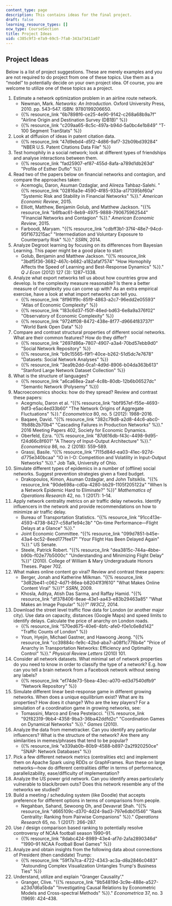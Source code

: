 ```yaml
---
content_type: page
description: This contains ideas for the final project.
draft: false
learning_resource_types: []
ocw_type: CourseSection
title: Project Ideas
uid: c385c9f3-e7a9-69c5-7fa8-343a73411a07
---
```

## Project Ideas

Below is a list of project suggestions. These are merely examples and you are not required to do project from one of these topics. Use them as a “model” to potentially decide on your own project idea. Of course, you are welcome to utilize one of these topics as a project.

1. Estimate a network optimization problem in an airline route network.
    - Newman, Mark. *Networks: An Introduction*. Oxford University Press, 2010. pp. 543–547. ISBN: 9780199206650.  
    - {{% resource_link "6b7898f6-ce25-4e90-9142-c268a68b9a7f" "Airline Origin and Destination Survey (DB1B)" %}}
    - {{% resource_link "c209aa65-8c5c-497a-b94d-5a0bc4e1b849" "T-100 Segment TranStats" %}}
2. Look at diffusion of ideas in patent citation data.
    - {{% resource_link "47d9ebd4-d5f2-4d86-9af7-32b09bd39284" "NBER U.S. Patent Citations Data File" %}}
3. Test homophily in a social network; look at different types of friendships and analyse interactions between them.
    - {{% resource_link "fad25907-ef87-455d-8afa-a789d1db263d" "Profile of Esther Duflo" %}}
4. Read two of the papers below on financial networks and contagion, and compare the approaches taken:
    - Acemoglu, Daron, Asuman Ozdaglar, and Alireza Tahbaz-Salehi. "{{% resource_link "02816a3e-4590-4f85-933a-a171395bf60a" "Systemic Risk and Stability in Financial Networks" %}}." *American Economic Review*, 2015.
    - Elliott, Matthew, Benjamin Golub, and Matthew Jackson. "{{% resource_link "b6fbac61-8eb9-4975-9888-790675962544" "Financial Networks and Contagion" %}}." *American Economic Review*, 2015.
    - Farboodi, Maryam. "{{% resource_link "cdbff3b1-37f4-48e7-94cd-95f1673215ac" "Intermediation and Voluntary Exposure to Counterparty Risk" %}}." *SSRN*, 2014.
5. Analyze Degroot learning by focusing on its differences from Bayesian Learning. This paper might be a good place to start:
    - Golub, Benjamin and Matthew Jackson. "{{% resource_link "3bdf5f36-3682-467c-b682-a182afaf7574" "How Homophily Affects the Speed of Learning and Best-Response Dynamics" %}}." *Q J Econ* (2012) 127 (3): 1287–1338.
6. Analyze what export networks tell us about how countries grow and develop. Is the complexity measure reasonable? Is there a better measure of complexity you can come up with? As an extra empirical exercise, have a look at what import networks can tell you.
    - {{% resource_link "8f961f9c-85f9-4863-a2c7-96edd2e05593" "Atlas of Economic Complexity" %}}
    - {{% resource_link "183c6d37-f50f-46ed-bd63-6e8a9a376f02" "Observatory of Economic Complexity" %}}
    - {{% resource_link "9724ff08-8472-438e-8f77-d9664f83737f" "World Bank Open Data" %}}
7. Compare and contrast structural properties of different social networks. What are their common features? How do they differ?
    - {{% resource_link "2697d86a-7807-4907-a3a4-70bd57ebb9d0" "Social Network Repository" %}}
    - {{% resource_link "b9c15565-f9f1-40ce-b262-51d5dc7e7678" "Datasets: Social Network Analyses" %}}
    - {{% resource_link "3ea9b2dd-0ca1-4d9d-8906-b04da363b613" "Stanford Large Network Dataset Collection" %}}
8. What is the structure of languages?
    - {{% resource_link "a6ca68ea-2aaf-4c8b-80db-12b6b06527dc" "Semantic Network (Polysemy" %}})
9. Macroeconomics shocks: how do they spread? Review and contrast these papers:
    - Acegmolu, Daron et al. “{{% resource_link "bbf957ef-f55e-4693-9df3-e5ac4ed33b60" "The Network Origins of Aggregate Fluctuations" %}}.” *Econometrica* 80, no. 5 (2012): 1988–2016.
    - Baqaee, David. "{{% resource_link "382c79d8-a2d8-44c6-abc0-1fb88b2b70b4" "Cascading Failures in Production Networks" %}}." 2016 Meeting Papers 402, Society for Economic Dynamics.
    - Oberfeld, Ezra. “{{% resource_link "87d616db-f43c-4498-9d95-f24d66c8f601" "A Theory of Input-Output Architecture" %}}.” *Econometrica* 86, no. 2 (2018): 559–589. 
    - Grassi, Basile. “{{% resource_link "7115d84d-ea03-41ec-927d-d775e340bcaa" "IO in I-O: Competition and Volatility in Input-Output Networks" %}}.” Job Talk, University of Ohio.
10. Simulate different types of epidemics in a number of (offline) social networks. Suggest prevention strategies given a fixed budget. 
    - Drakopoulos, Kimon, Asuman Ozdaglar, and John Tsitsiklis. "{{% resource_link "90de698a-cd0a-4280-bb29-1105f205122a" "When Is a Network Epidemic Hard to Eliminate?" %}}" *Mathematics of Operations Research* 42, no. 1 (2017): 1–14.
11. Apply network centrality metrics on air traffic delay networks. Identify influencers in the network and provide recommendations on how to minimize air traffic delay.
    - Bureau of Transportation Statistics. “{{% resource_link "91cc413e-4593-4738-8427-c58af1e94c3b" "On-time Performance—Flight Delays at a Glance" %}}.”
    - Joint Economic Committee. “{{% resource_link "099d7851-b45e-43a4-bc52-8eed177fee17" "Your Flight Has Been Delayed Again" %}}.” US Senate.
    - Steele, Patrick Robert. "{{% resource_link "dea3815c-744a-4bbe-b90b-f02e77b5000c" "Understanding and Minimizing Flight Delay" %}}" (2010). College of William & Mary Undergraduate Honors Theses. Paper 702.
12. What makes online content go viral? Review and contrast these papers:
    - Berger, Jonah and Katherine Milkman. "{{% resource_link "3d82be41-c062-4d71-86ea-b82041f3f610" "What Makes Online Content Viral" %}}?" *SSRN*, 2009.
    - Khosla, Aditya, Atish Das Sarma, and Raffay Hamid. "{{% resource_link "df378406-8eae-43e1-aa43-e83b29463a85" "What Makes an Image Popular" %}}?" *IW3C2*, 2014.
13. Download the street level traffic flow data for London (or another major city). Use data on capacity, distances (Google Maps) and speed limits to identify delays. Calculate the price of anarchy on London roads.
    - {{% resource_link "570ed675-40e6-4bfc-afe0-f0e1c6e8d142" "Traffic Counts of London" %}}
    - Youn, Hyejin, Michael Gastner, and Hawoong Jeong. "{{% resource_link "cc39884c-fe9c-42bd-aba7-a08f1c776b4e" "Price of Anarchy in Transportation Networks: Efficiency and Optimality Control" %}}." *Physical Review Letters* (2010) 101.
14. Consider all network datasets. What minimal set of network properties do you need to know in order to classify the type of a network? E.g. how can you tell a brain network from a Facebook network without seeing any labels? 
    - {{% resource_link "ef74de73-5bea-43ec-a070-ed3d7540dfb9" "Network Repository" %}}
15. Simulate different linear best-response game in different growing networks. When does a unique equilibrium exist? What are its properties? How does it change? Who are the key players? For a simulation of a coordination game in growing networks, see:
    - Tomassini, Marco and Enea Pestelacci. "{{% resource_link "92f82319-9bb4-4358-9ba3-36ba42ddfd2c" "Coordination Games on Dynamical Networks" %}}." *Games* (2010).
16. Analyze the data from memetracker. Can you identify any particular influencers? What is the structure of the network? Are there any similarities in memes/phrases that tend to be popular?
    - {{% resource_link "e339ab0b-80b9-4588-b897-2a2f920250ce" "SNAP: Network Databases" %}}
17. Pick a few different network metrics (centralities etc) and implement them on Apache Spark using RDDs or GraphFrames. Run these on large networks—how do different centralities differ in terms of performance, parallelizability, ease/difficulty of implementation?
18. Analyze the US power grid network. Can you identify areas particularly vulnerable to black/brown outs? Does this network resemble any of the networks we studied?
19. Build a meeting / scheduling system (like Doodle) that accepts preference for different options in terms of comparisons from people.
    - Negahban, Sahand, Sewoong Oh, and Devavrat Shah. "{{% resource_link "d665109c-d370-4d24-9ad3-797e6db01546" "Rank Centrality: Ranking from Pairwise Companions" %}}." *Operations Research* 65, no. 1 (2017): 266–287.
20. Use / design comparison based ranking to potentially resolve controversy of NCAA football season 1990–91.
    - {{% resource_link "8dabc424-8989-43e4-af7d-2a1a2890346d" "1990–91 NCAA Football Bowl Games" %}}
21. Analyze and obtain insights from the following data about connections of President (then candidate) Trump:
    - {{% resource_link "59f7a7ca-4722-4343-ac3a-d8a2846c0483" "Astounding Complex Visualization Untangles Trump's Business Ties" %}}
22. Understand, utilize and explain "Granger Causality’."
    - Granger, Clive. "{{% resource_link "9b54819d-3c9e-488e-a527-a23d7d6a5bda" "Investigating Causal Relations by Econometric Models and Cross-spectral Methods" %}}." *Econometrica* 37, no. 3 (1969): 424–438.